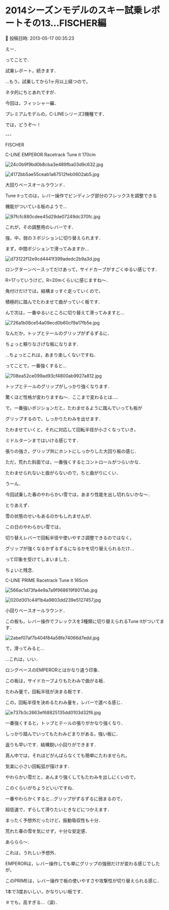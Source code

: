 # 2014シーズンモデルのスキー試乗レポートその13…FISCHER編

📅 投稿日時: 2013-05-17 00:35:23

えー．


ってことで．





試乗レポート，続きます．


…もう，試乗してから1ヶ月以上経つので，


ネタ的にちとあれですが．





今回は，フィッシャー編．


プレミアムモデルの，C-LINEシリーズ2機種です．


では，どうぞ～！


---[]()


FISCHER





C-LINE EMPEROR Racetrack Tune it 170cm







![24c0b9f9bd0b8cba3e489fba03d9c632.jpg](images/24c0b9f9bd0b8cba3e489fba03d9c632.jpg)









![4172bb5ae55ceab1a67512feb0602ab5.jpg](images/4172bb5ae55ceab1a67512feb0602ab5.jpg)







大回りベースオールラウンド．


Tune itってのは，レバー操作でビンディング部分のフレックスを調整できる


機能がついている板のようで…




![97fcfc880cdee45d29de07249dc370fc.jpg](images/97fcfc880cdee45d29de07249dc370fc.jpg)




これが，その調整用のレバーです．


強，中，弱の３ポジションに切り替えられます．





まず，中間ポジションで滑ってみますか…




![d73122f12e9cd4441f399adedc2b9a3d.jpg](images/d73122f12e9cd4441f399adedc2b9a3d.jpg)




ロングターンベースってだけあって，サイドカーブがすごくゆるい感じです．


R=17っていうけど，R=20mくらいに感じますね～．


角付けだけでは，結構まっすぐ走っていくので，


積極的に踏んでたわませて曲がっていく板です．





んで次は，一番ゆるいところに切り替えて滑ってみますと…




![726a1b08ce54a09ecd0b60cf9a17fb5e.jpg](images/726a1b08ce54a09ecd0b60cf9a17fb5e.jpg)




なんだか，トップとテールのグリップがずるずるに．


ちょっと頼りなさげな板になります．


…ちょっとこれは，あまり楽しくないですね．





ってことで，一番強くすると…




![708ea52ce099ad93cf4800ab9927a812.jpg](images/708ea52ce099ad93cf4800ab9927a812.jpg)




トップとテールのグリップがしっかり強くなります．


驚くほど性格が変わりますね～．ここまで変わるとは…．


で，一番強いポジションだと，たわませるように踏んでいっても板が


グリップするので，しっかりたわみを出せます．


たわませていくと，それに対応して回転半径が小さくなっていき，


ミドルターンまではいける感じです．


張りの強さ，グリップ共にホントにしっかりした大回り板の感じ．


ただ，荒れた斜面では，一番強くするとコントロールがつらいかな．


たわませられないと曲がらないので，ちと曲がりにくい．


うーん．


今回試乗した春のやわらかい雪では，あまり性能を出し切れないかな～．





とりあえず．


雪の状態のせいもあるのかもしれませんが．


この日のやわらかい雪では，


切り替えレバーで回転半径や使いやすさ調整できるのではなく，


グリップが強くなるかずるずるになるかを切り替えられるだけ…


って印象を受けてしまいました．


ちょいと残念．[]()








C-LINE PRIME Racetrack Tune it 165cm







![566ac1d73fa4e9a7a9f968619f8017ab.jpg](images/566ac1d73fa4e9a7a9f968619f8017ab.jpg)









![020d301c44f1b4a9803dd239e5127457.jpg](images/020d301c44f1b4a9803dd239e5127457.jpg)







小回りベースオールラウンド．


この板も，レバー操作でフレックスを3種類に切り替えられるTune itがついてます．




![2abef07af7b404f84a58fe74066d7edd.jpg](images/2abef07af7b404f84a58fe74066d7edd.jpg)







で，滑ってみると…


…これは，いい．


ロングベースのEMPERORとはかなり違う印象．


この板は，サイドカーブよりもたわみで曲がる板．


たわみ量で，回転半径が決まる板です．


この，回転半径を決めるたわみ量を，レバーで選べる感じ．




![e737b3c2663ef68825135dd0103d32f6.jpg](images/e737b3c2663ef68825135dd0103d32f6.jpg)







一番強くすると，トップとテールの張りがかなり強くなり．


しっかり踏んでいってもたわみどまりがある，強い板に．


返りも早いです．結構鋭い小回りができます．





真ん中では，それほどがんばらなくても簡単にたわませられ，


気楽に小さい回転弧が描けます．


やわらかい雪だと，あんまり強くしてもたわみを出しにくいので，


このくらいがちょうどいいですね．





一番やわらかくすると…グリップがずるずるに弱まるので，


超低速で，ずらして滑りたいときなどにつかえます．





まったく予想外だったけど，振動吸収性も十分．


荒れた春の雪を気にせず，十分な安定感．


あららら～．


これは，うれしい予想外．





EMPERORは，レバー操作しても単にグリップの強弱だけが変わる感じでしたが，


このPRIMEは，レバー操作で板の使いやすさや攻撃性が切り替えられる感じ．


1本で3度おいしい，かなりいい板です．


＃でも，高すぎる…（涙)．

